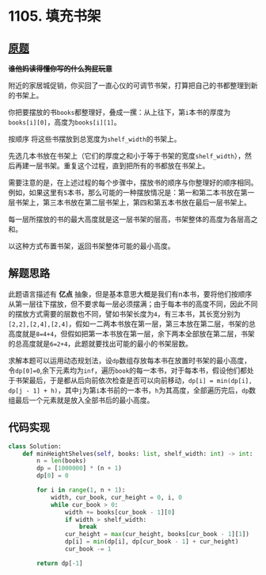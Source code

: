 # 1105. 填充书架

## [原题](https://leetcode-cn.com/problems/filling-bookcase-shelves)

__~~谁他妈读得懂你写的什么狗屁玩意~~__

附近的家居城促销，你买回了一直心仪的可调节书架，打算把自己的书都整理到新的书架上。

你把要摆放的书`books`都整理好，叠成一摞：从上往下，第`i`本书的厚度为`books[i][0]`，高度为`books[i][1]`。

按顺序 将这些书摆放到总宽度为`shelf_width`的书架上。

先选几本书放在书架上（它们的厚度之和小于等于书架的宽度`shelf_width`），然后再建一层书架。重复这个过程，直到把所有的书都放在书架上。

需要注意的是，在上述过程的每个步骤中，摆放书的顺序与你整理好的顺序相同。 例如，如果这里有`5`本书，那么可能的一种摆放情况是：第一和第二本书放在第一层书架上，第三本书放在第二层书架上，第四和第五本书放在最后一层书架上。

每一层所摆放的书的最大高度就是这一层书架的层高，书架整体的高度为各层高之和。

以这种方式布置书架，返回书架整体可能的最小高度。

## 解题思路

此题语言描述有 __亿点__ 抽象，但是基本意思大概是我们有n本书，要将他们按顺序从第一层往下摆放，但不要求每一层必须摆满；由于每本书的高度不同，因此不同的摆放方式需要的层数也不同，譬如书架长度为`4`，有三本书，其长宽分别为`[2,2],[2,4],[2,4]`，假如一二两本书放在第一层，第三本放在第二层，书架的总高度就是`8=4+4`，但假如把第一本书放在第一层，余下两本全部放在第二层，书架的总高度就是`6=2+4`，此题就要找出可能的最小的书架层数。

求解本题可以运用动态规划法，设`dp`数组存放每本书在放置时书架的最小高度，令`dp[0]=0`,余下元素均为`inf`，遍历`book`的每一本书，对于每本书，假设他们都处于书架最后，于是都从后向前依次检查是否可以向前移动，`dp[i] = min(dp[i], dp[j - 1] + h)`，其中`j`为第`i`本书前的一本书，`h`为其高度，全部遍历完后，`dp`数组最后一个元素就是放入全部书后的最小高度。

## 代码实现

```Python
class Solution:
    def minHeightShelves(self, books: list, shelf_width: int) -> int:
        n = len(books)
        dp = [1000000] * (n + 1)
        dp[0] = 0

        for i in range(1, n + 1):
            width, cur_book, cur_height = 0, i, 0
            while cur_book > 0:
                width += books[cur_book - 1][0]
                if width > shelf_width:
                    break
                cur_height = max(cur_height, books[cur_book - 1][1])
                dp[i] = min(dp[i], dp[cur_book - 1] + cur_height)
                cur_book -= 1

        return dp[-1]
```

